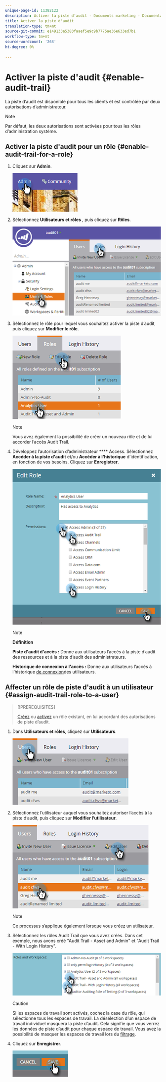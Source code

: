 ```yaml
---
unique-page-id: 11382122
description: Activer la piste d’audit - Documents marketing - Documentation du produit
title: Activer la piste d'audit
translation-type: tm+mt
source-git-commit: e149133a5383faaef5e9c9b7775ae36e633ed7b1
workflow-type: tm+mt
source-wordcount: '268'
ht-degree: 0%

---
```



# Activer la piste d&#39;audit {#enable-audit-trail}

La piste d’audit est disponible pour tous les clients et est contrôlée par deux autorisations d’administrateur.

>[!NOTE]
>
>Par défaut, les deux autorisations sont activées pour tous les rôles d’administration système.

## Activer la piste d&#39;audit pour un rôle {#enable-audit-trail-for-a-role}

1. Cliquez sur **Admin**.

   ![](assets/one-2.png)

1. Sélectionnez **Utilisateurs et rôles** , puis cliquez sur **Rôles**.

   ![](assets/two-2.png)

1. Sélectionnez le rôle pour lequel vous souhaitez activer la piste d’audit, puis cliquez sur **Modifier le rôle**.

   ![](assets/three-1.png)

   >[!NOTE]
   >
   >Vous avez également la possibilité de créer un nouveau rôle et de lui accorder l’accès Audit Trail.

1. Développez l’autorisation d’administrateur **** Access. Sélectionnez **Accéder à la piste d&#39;audit** et/ou **Accéder à l&#39;historique** d&#39;identification, en fonction de vos besoins. Cliquez sur **Enregistrer**.

   ![](assets/four-1.png)

   >[!NOTE]
   >
   >**Définition**
   >
   >
   >**Piste d&#39;audit d&#39;accès :** Donne aux utilisateurs l’accès à la piste d’audit des ressources et à la piste d’audit des administrateurs.
   >
   >
   >**Historique de connexion à l&#39;accès :** Donne aux utilisateurs l’accès à l’historique [de connexion](user-login-history.md)des utilisateurs.

## Affecter un rôle de piste d&#39;audit à un utilisateur {#assign-audit-trail-role-to-a-user}

>[!PREREQUISITES]
>
>[Créez](http://docs.marketo.com/display/DOCS/Create,+Delete,+Edit+and+Change+a+User+Role#Create,Delete,EditandChangeaUserRole-CreateaRole) ou [activez](#Enable) un rôle existant, en lui accordant des autorisations de piste d’audit.

1. Dans **Utilisateurs et rôles**, cliquez sur **Utilisateurs**.

   ![](assets/five-1.png)

1. Sélectionnez l’utilisateur auquel vous souhaitez autoriser l’accès à la piste d’audit, puis cliquez sur **Modifier l’utilisateur**.

   ![](assets/six-1.png)

   >[!NOTE]
   >
   >Ce processus s’applique également lorsque vous créez un utilisateur.

1. Sélectionnez les rôles Audit Trail que vous avez créés. Dans cet exemple, nous avons créé &quot;Audit Trail - Asset and Admin&quot; et &quot;Audit Trail - With Login History&quot;.

   ![](assets/seven-1.png)

   >[!CAUTION]
   >
   >Si les espaces de travail sont activés, cochez la case du rôle, qui sélectionne tous les espaces de travail. La désélection d’un espace de travail individuel masquera la piste d’audit. Cela signifie que vous verrez les données de piste d’audit pour chaque espace de travail. Vous avez la possibilité de masquer les espaces de travail lors du [filtrage](http://docs.marketo.com/display/DOCS/Filtering+in+Audit+Trail).

1. Cliquez sur **Enregistrer**.

   ![](assets/eight-1.png)

